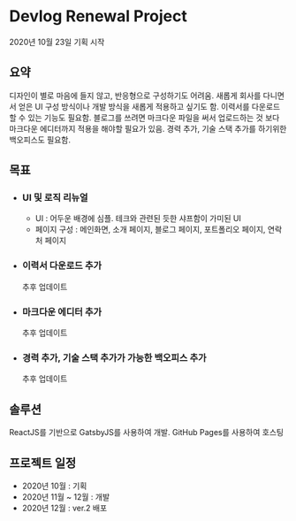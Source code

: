 # Devlog Renewal Project
2020년 10월 23일 기획 시작

## 요약
디자인이 별로 마음에 들지 않고, 반응형으로 구성하기도 어려움. 새롭게 회사를 다니면서 얻은 UI 구성 방식이나 개발 방식을 새롭게 적용하고 싶기도 함.
이력서를 다운로드 할 수 있는 기능도 필요함.
블로그를 쓰려면 마크다운 파일을 써서 업로드하는 것 보다 마크다운 에디터까지 적용을 해야할 필요가 있음.
경력 추가, 기술 스택 추가를 하기위한 백오피스도 필요함.

## 목표
* ### UI 및 로직 리뉴얼
  * UI : 어두운 배경에 심플. 테크와 관련된 듯한 샤프함이 가미된 UI
  * 페이지 구성 : 메인화면, 소개 페이지, 블로그 페이지, 포트폴리오 페이지, 연락처 페이지

* ### 이력서 다운로드 추가
  추후 업데이트

* ### 마크다운 에디터 추가
  추후 업데이트

* ### 경력 추가, 기술 스택 추가가 가능한 백오피스 추가
  추후 업데이트

## 솔루션
ReactJS를 기반으로 GatsbyJS를 사용하여 개발. GitHub Pages를 사용하여 호스팅

## 프로젝트 일정
* 2020년 10월 : 기획
* 2020년 11월 ~ 12월 : 개발
* 2020년 12월 : ver.2 배포
